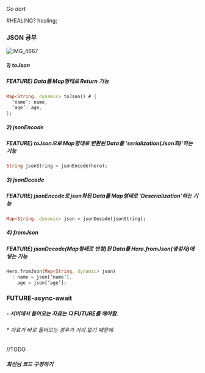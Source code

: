 _Go dart_

#HEALING? healing;

### JSON 공부
![IMG_4667](https://github.com/gyubit/TIL/assets/114902088/6980421f-bb65-46db-ab35-e3844b9ac341)

##### 1) toJson
##### FEATURE) Data를 Map형태로 Return 기능
```dart
Map<String, dynamic> toJson() # {
  ‘name’: name,
  ‘age’: age,
};
```
##### 2) jsonEncode
##### FEATURE) toJson으로 Map형태로 변환된 Data를 ‘serialization(Json화)’하는 기능
```dart
String jsonString = jsonEncode(hero);
```
##### 3) jsonDecode
##### FEATURE) jsonEncode로 json화된 Data를 Map형태로 ‘Deserialization’하는 기능
```dart
Map<String, dynamic> json = jsonDecode(jsonString);
```
##### 4) fromJson
##### FEATURE) jsonDecode(Map형태로 변형)된 Data를 Hero.fromJson(생성자)에 넣는 기능
```dart
Hero.fromJson(Map<String, dynamic> json)
  : name = json[‘name’],
    age = json[‘age’];
```

### FUTURE-async-await
##### - 서버에서 들어오는 자료는 다 FUTURE를 해야함.
###### * 자료가 바로 들어오는 경우가 거의 없기 때문에.
//TODO
##### 희선님 코드 구경하기
